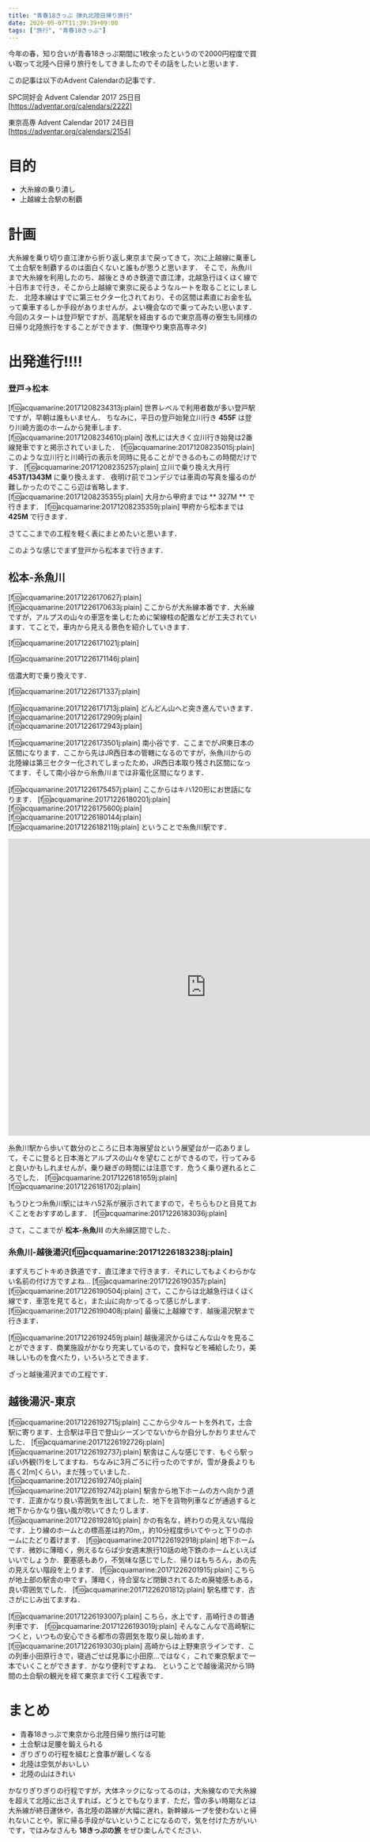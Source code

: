 ```yaml
---
title: "青春18きっぷ 弾丸北陸日帰り旅行"
date: 2020-05-07T11:39:39+09:00
tags: ["旅行", "青春18きっぷ"]
---
```


今年の春，知り合いが青春18きっぷ期間に1枚余ったというので2000円程度で買い取って北陸へ日帰り旅行をしてきましたのでその話をしたいと思います．

この記事は以下のAdvent Calendarの記事です．

SPC同好会 Advent Calendar 2017 25日目
[https://adventar.org/calendars/2222]

東京高専 Advent Calendar 2017 24日目
[https://adventar.org/calendars/2154]

# 目的
* 大糸線の乗り潰し
* 上越線土合駅の制覇
 
# 計画
大糸線を乗り切り直江津から折り返し東京まで戻ってきて，次に上越線に乗車して土合駅を制覇するのは面白くないと誰もが思うと思います．
そこで，糸魚川まで大糸線を利用したのち、越後ときめき鉄道で直江津，北越急行ほくほく線で十日市まで行き，そこから上越線で東京に戻るようなルートを取ることにしました．
北陸本線はすでに第三セクター化されており、その区間は素直にお金を払って乗車するしか手段がありませんが，よい機会なので乗ってみたい思います．
今回のスタートは登戸駅ですが、高尾駅を経由するので東京高専の寮生も同様の日帰り北陸旅行をすることができます．(無理やり東京高専ネタ)

# 出発進行!!!!
### 登戸→松本

[f:id:acquamarine:20171208234313j:plain]
世界レベルで利用者数が多い登戸駅ですが，早朝は誰もいません．
ちなみに，平日の登戸始発立川行き **455F** は登り川崎方面のホームから発車します．
[f:id:acquamarine:20171208234610j:plain]
改札には大きく立川行き始発は2番線発車ですと掲示されていました．
[f:id:acquamarine:20171208235015j:plain]
このような立川行と川崎行の表示を同時に見ることができるのもこの時間だけです．
[f:id:acquamarine:20171208235257j:plain]
立川で乗り換え大月行 **453T/1343M** に乗り換えます．
夜明け前でコンデジでは車両の写真を撮るのが難しかったのでここら辺は省略します．
[f:id:acquamarine:20171208235355j:plain]
大月から甲府までは ** 327M ** で行きます．
[f:id:acquamarine:20171208235359j:plain]
甲府から松本までは **425M** で行きます．

さてここまでの工程を軽く表にまとめたいと思います．

このような感じでまず登戸から松本まで行きます．

## 松本-糸魚川
[f:id:acquamarine:20171226170627j:plain]
[f:id:acquamarine:20171226170633j:plain]
ここからが大糸線本番です．大糸線ですが，アルプスの山々の車窓を楽しむために架線柱の配置などが工夫されています．てことで，車内から見える景色を紹介していきます．

[f:id:acquamarine:20171226171021j:plain]

[f:id:acquamarine:20171226171146j:plain]

信濃大町で乗り換えです．

[f:id:acquamarine:20171226171337j:plain]

[f:id:acquamarine:20171226171713j:plain]
どんどん山へと突き進んでいきます．
[f:id:acquamarine:20171226172909j:plain]
[f:id:acquamarine:20171226172943j:plain]

[f:id:acquamarine:20171226173501j:plain]
南小谷です．ここまでがJR東日本の区間になります．ここから先はJR西日本の管轄になるのですが，糸魚川からの北陸線は第三セクター化されてしまったため，JR西日本取り残され区間になってます．そして南小谷から糸魚川までは非電化区間になります．

[f:id:acquamarine:20171226175457j:plain]
ここからはキハ120形にお世話になります．
[f:id:acquamarine:20171226180201j:plain]
[f:id:acquamarine:20171226175600j:plain]
[f:id:acquamarine:20171226180144j:plain]
[f:id:acquamarine:20171226182119j:plain]
ということで糸魚川駅です．

<iframe src="https://www.google.com/maps/embed?pb=!1m18!1m12!1m3!1d796.1115609499191!2d137.8592542564719!3d37.04684776226368!2m3!1f0!2f0!3f0!3m2!1i1024!2i768!4f13.1!3m3!1m2!1s0x5ff65dc8cf7501ed%3A0xbbee7f5720d243b!2z5pel5pys5rW35bGV5pyb5Y-w!5e0!3m2!1sja!2sjp!4v1514279307043" width="800" height="600" frameborder="0" style="border:0" allowfullscreen></iframe>

糸魚川駅から歩いて数分のところに日本海展望台という展望台が一応ありまして，そこに登ると日本海とアルプスの山々を望むことができるので，行ってみると良いかもしれませんが，乗り継ぎの時間には注意です．危うく乗り遅れるところでした．
[f:id:acquamarine:20171226181659j:plain]
[f:id:acquamarine:20171226181702j:plain]

もうひとつ糸魚川駅にはキハ52系が展示されてますので，そちらもひと目見ておくことをおすすめします．
[f:id:acquamarine:20171226183036j:plain]

さて，ここまでが **松本-糸魚川** の大糸線区間でした．


### 糸魚川-越後湯沢[f:id:acquamarine:20171226183238j:plain] 
まずえちごトキめき鉄道です．直江津まで行きます．それにしてもよくわらかない名前の付け方ですよね...
[f:id:acquamarine:20171226190357j:plain][f:id:acquamarine:20171226190504j:plain]
さて，ここからは北越急行ほくほく線です．車窓を見てると，また山に向かってるって感じがします．
[f:id:acquamarine:20171226190408j:plain]
最後に上越線です．越後湯沢駅まで行きます．

[f:id:acquamarine:20171226192459j:plain]
越後湯沢からはこんな山々を見ることができます．商業施設がかなり充実しているので，食料などを補給したり，美味しいものを食べたり，いろいろとできます．

ざっと越後湯沢までの工程です．

## 越後湯沢-東京


[f:id:acquamarine:20171226192715j:plain]
ここから少々ルートを外れて，土合駅に寄ります．土合駅は平日で登山シーズンでないからか自分しかおりませんでした．
[f:id:acquamarine:20171226192726j:plain]
[f:id:acquamarine:20171226192737j:plain]
駅舎はこんな感じです．もぐら駅っぽい外観(?)をしてますね．ちなみに3月ごろに行ったのですが，雪が身長よりも高く2[m]くらい，まだ残っていました．
[f:id:acquamarine:20171226192740j:plain]
[f:id:acquamarine:20171226192742j:plain]
駅舎から地下ホームの方へ向かう道です．正直かなり良い雰囲気を出してました．地下を貨物列車などが通過すると地下からかなり強い風が吹いてきたりします．
[f:id:acquamarine:20171226192810j:plain]
かの有名な，終わりの見えない階段です．上り線のホームとの標高差は約70m,，約10分程度歩いてやっと下りのホームにたどり着けます．
[f:id:acquamarine:20171226192918j:plain]
地下ホームです．微妙に薄暗く，例えるならば少女週末旅行10話の地下鉄のホームといえばいいでしょうか．要塞感もあり，不気味な感じでした．帰りはもちろん，あの先の見えない階段を上ります．
[f:id:acquamarine:20171226201915j:plain]
こちらが地上部の駅舎の中です，薄暗く，待合室など閉鎖されてるため廃墟感もある，良い雰囲気でした．
[f:id:acquamarine:20171226201812j:plain]
駅名標です．古さがにじみ出てますね．


[f:id:acquamarine:20171226193007j:plain]
こちら，水上です．高崎行きの普通列車です．
[f:id:acquamarine:20171226193019j:plain]
そんなこんなで高崎駅につくと，いつもの安心できる都市の雰囲気を取り戻し始めます．
[f:id:acquamarine:20171226193030j:plain]
高崎からは上野東京ラインです．この列車小田原行きで，寝過ごせば見事に小田原...ではなく，これで東京駅まで一本でいくことができます．かなり便利ですよね．
ということで越後湯沢から1時間の土合駅の観光を経て東京まで行く工程表です．


# まとめ
* 青春18きっぷで東京から北陸日帰り旅行は可能
* 土合駅は足腰を鍛えられる
* ぎりぎりの行程を組むと食事が厳しくなる
* 北陸は空気がおいしい
* 北陸の山はきれい


かなりぎりぎりの行程ですが，大体ネックになってるのは，大糸線なので大糸線を超えて北陸に出さえすれば，どうとでもなります．ただ，雪の多い時期などは大糸線が終日運休や，各北陸の路線が大幅に遅れ，新幹線ループを使わないと帰れないことや，家に帰る手段がないということになるので，気を付けた方がいいです，ではみなさんも **18きっぷの旅** をぜひ楽しんでください．

